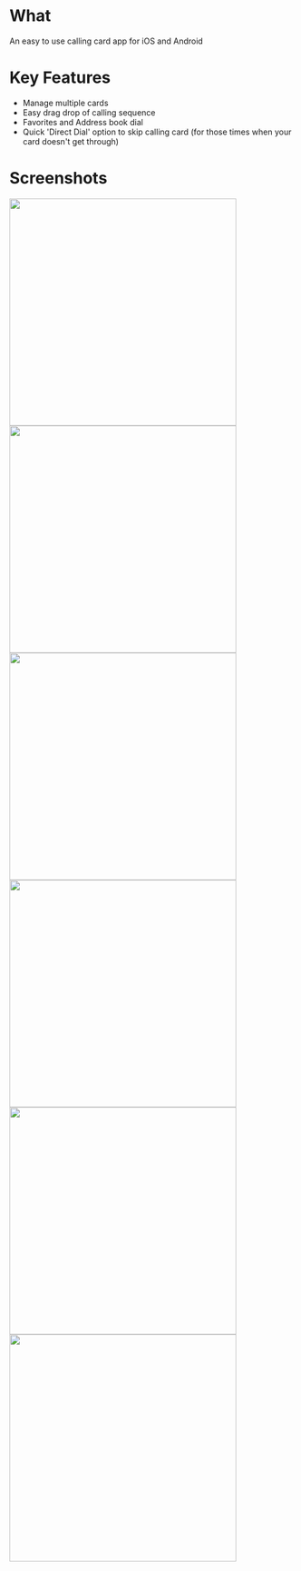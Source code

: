 What
=====
An easy to use calling card app for iOS and Android

Key Features
=============
* Manage multiple cards
* Easy drag drop of calling sequence
* Favorites and Address book dial
* Quick 'Direct Dial' option to skip calling card (for those times when your card doesn't get through)

Screenshots
============
<img src="https://github.com/pliablepixels/cardCall/blob/master/screenshots/1.png" height="400px"/> <img src="https://github.com/pliablepixels/cardCall/blob/master/screenshots/2.png" height="400px"/> <img src="https://github.com/pliablepixels/cardCall/blob/master/screenshots/3.png" height="400px"/> <img src="https://github.com/pliablepixels/cardCall/blob/master/screenshots/4.png" height="400px"/> <img src="https://github.com/pliablepixels/cardCall/blob/master/screenshots/5.png" height="400px"/> <img src="https://github.com/pliablepixels/cardCall/blob/master/screenshots/6.png" height="400px"/>

